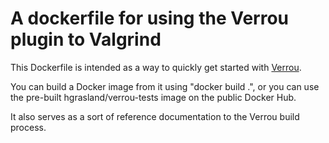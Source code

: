 # A dockerfile for using the Verrou plugin to Valgrind

This Dockerfile is intended as a way to quickly get started with [Verrou](https://github.com/edf-hpc/verrou).

You can build a Docker image from it using "docker build .", or you can use the pre-built hgrasland/verrou-tests image on the public Docker Hub.

It also serves as a sort of reference documentation to the Verrou build process.
